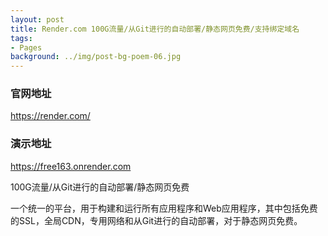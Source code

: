 ```yaml
---
layout: post
title: Render.com 100G流量/从Git进行的自动部署/静态网页免费/支持绑定域名
tags:
- Pages
background: ../img/post-bg-poem-06.jpg
---
```


### 官网地址
https://render.com/

### 演示地址
https://free163.onrender.com

100G流量/从Git进行的自动部署/静态网页免费

一个统一的平台，用于构建和运行所有应用程序和Web应用程序，其中包括免费的SSL，全局CDN，专用网络和从Git进行的自动部署，对于静态网页免费。